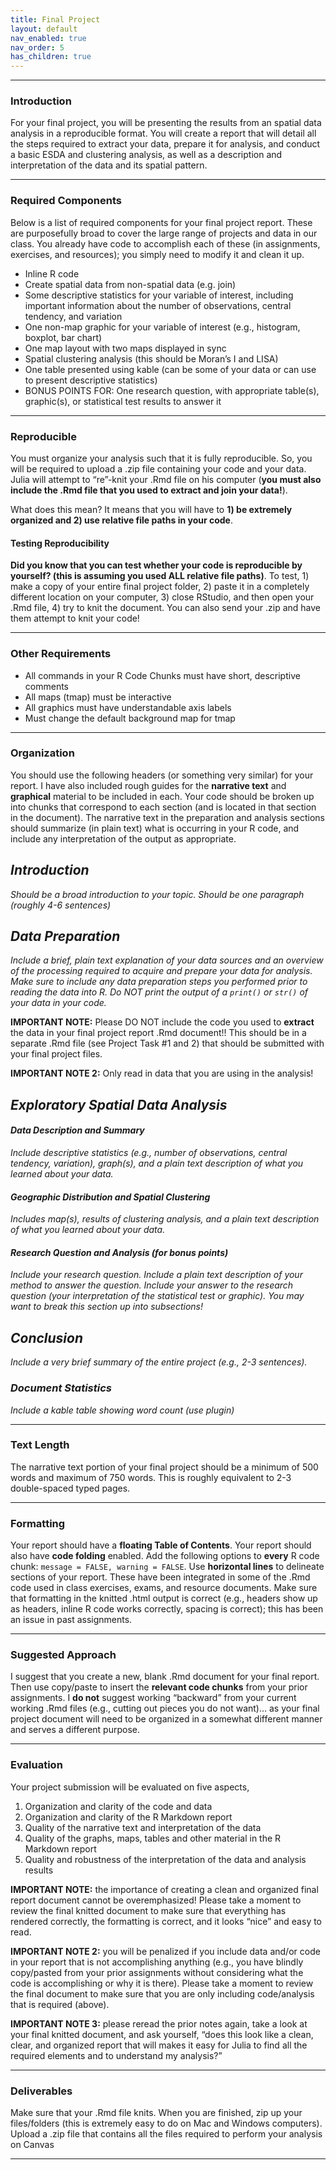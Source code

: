 ```yaml
---
title: Final Project
layout: default
nav_enabled: true
nav_order: 5
has_children: true
---
```


<style>
div.blue { background-color:#ffdad2; padding: 10px 10px 3px 10px;}
</style>

------------------------------------------------------------------------

### Introduction

For your final project, you will be presenting the results from an
spatial data analysis in a reproducible format. You will create a report
that will detail all the steps required to extract your data, prepare it
for analysis, and conduct a basic ESDA and clustering analysis, as well
as a description and interpretation of the data and its spatial pattern.

------------------------------------------------------------------------

### Required Components

Below is a list of required components for your final project report.
These are purposefully broad to cover the large range of projects and
data in our class. You already have code to accomplish each of these (in
assignments, exercises, and resources); you simply need to modify it and
clean it up.

-   Inline R code  
-   Create spatial data from non-spatial data (e.g. join)
-   Some descriptive statistics for your variable of interest, including
    important information about the number of observations, central
    tendency, and variation  
-   One non-map graphic for your variable of interest (e.g., histogram,
    boxplot, bar chart)  
-   One map layout with two maps displayed in sync  
-   Spatial clustering analysis (this should be Moran’s I and LISA)  
-   One table presented using kable (can be some of your data or can use
    to present descriptive statistics)
-   BONUS POINTS FOR: One research question, with appropriate table(s),
    graphic(s), or statistical test results to answer it

------------------------------------------------------------------------

### Reproducible

You must organize your analysis such that it is fully reproducible. So,
you will be required to upload a .zip file containing your code and your
data. Julia will attempt to “re”-knit your .Rmd file on his computer
(**you must also include the .Rmd file that you used to extract and join
your data!**).

What does this mean? It means that you will have to **1) be extremely
organized and 2) use relative file paths in your code**.

#### Testing Reproducibility

**Did you know that you can test whether your code is reproducible by
yourself? (this is assuming you used ALL relative file paths)**. To
test, 1) make a copy of your entire final project folder, 2) paste it in
a completely different location on your computer, 3) close RStudio, and
then open your .Rmd file, 4) try to knit the document. You can also send
your .zip and have them attempt to knit your code!

------------------------------------------------------------------------

### Other Requirements

-   All commands in your R Code Chunks must have short, descriptive
    comments  
-   All maps (tmap) must be interactive
-   All graphics must have understandable axis labels  
-   Must change the default background map for tmap

------------------------------------------------------------------------

### Organization

You should use the following headers (or something very similar) for
your report. I have also included rough guides for the **narrative
text** and **graphical** material to be included in each. Your code
should be broken up into chunks that correspond to each section (and is
located in that section in the document). The narrative text in the
preparation and analysis sections should summarize (in plain text) what
is occurring in your R code, and include any interpretation of the
output as appropriate.

## *Introduction*

*Should be a broad introduction to your topic. Should be one paragraph
(roughly 4-6 sentences)*

## *Data Preparation*

*Include a brief, plain text explanation of your data sources and an
overview of the processing required to acquire and prepare your data for
analysis. Make sure to include any data preparation steps you performed
prior to reading the data into R. Do NOT print the output of a `print()`
or `str()` of your data in your code.*

**IMPORTANT NOTE:** Please DO NOT include the code you used to
**extract** the data in your final project report .Rmd document!! This
should be in a separate .Rmd file (see Project Task \#1 and 2) that
should be submitted with your final project files.

**IMPORTANT NOTE 2:** Only read in data that you are using in the
analysis!

## *Exploratory Spatial Data Analysis*

#### *Data Description and Summary*

*Include descriptive statistics (e.g., number of observations, central
tendency, variation), graph(s), and a plain text description of what you
learned about your data.*

#### *Geographic Distribution and Spatial Clustering*

*Includes map(s), results of clustering analysis, and a plain text
description of what you learned about your data.*

#### *Research Question and Analysis (for bonus points)*

*Include your research question. Include a plain text description of
your method to answer the question. Include your answer to the research
question (your interpretation of the statistical test or graphic). You
may want to break this section up into subsections!*

## *Conclusion*

*Include a very brief summary of the entire project (e.g., 2-3
sentences).*

### *Document Statistics*

*Include a kable table showing word count (use plugin)*

------------------------------------------------------------------------

### Text Length

The narrative text portion of your final project should be a minimum of
500 words and maximum of 750 words. This is roughly equivalent to 2-3
double-spaced typed pages.

------------------------------------------------------------------------

### Formatting

Your report should have a **floating Table of Contents**. Your report
should also have **code folding** enabled. Add the following options to
**every** R code chunk: `message = FALSE, warning = FALSE`. Use
**horizontal lines** to delineate sections of your report. These have
been integrated in some of the .Rmd code used in class exercises, exams,
and resource documents. Make sure that formatting in the knitted .html
output is correct (e.g., headers show up as headers, inline R code works
correctly, spacing is correct); this has been an issue in past
assignments.

------------------------------------------------------------------------

### Suggested Approach

I suggest that you create a new, blank .Rmd document for your final
report. Then use copy/paste to insert the **relevant code chunks** from
your prior assignments. I **do not** suggest working “backward” from
your current working .Rmd files (e.g., cutting out pieces you do not
want)… as your final project document will need to be organized in a
somewhat different manner and serves a different purpose.

------------------------------------------------------------------------

### Evaluation

Your project submission will be evaluated on five aspects,

1.  Organization and clarity of the code and data  
2.  Organization and clarity of the R Markdown report  
3.  Quality of the narrative text and interpretation of the data  
4.  Quality of the graphs, maps, tables and other material in the R
    Markdown report  
5.  Quality and robustness of the interpretation of the data and
    analysis results

**IMPORTANT NOTE:** the importance of creating a clean and organized
final report document cannot be overemphasized! Please take a moment to
review the final knitted document to make sure that everything has
rendered correctly, the formatting is correct, and it looks “nice” and
easy to read.

**IMPORTANT NOTE 2:** you will be penalized if you include data and/or
code in your report that is not accomplishing anything (e.g., you have
blindly copy/pasted from your prior assignments without considering what
the code is accomplishing or why it is there). Please take a moment to
review the final document to make sure that you are only including
code/analysis that is required (above).

**IMPORTANT NOTE 3:** please reread the prior notes again, take a look
at your final knitted document, and ask yourself, “does this look like a
clean, clear, and organized report that will makes it easy for Julia to
find all the required elements and to understand my analysis?”

------------------------------------------------------------------------

### Deliverables

Make sure that your .Rmd file knits. When you are finished, zip up your
files/folders (this is extremely easy to do on Mac and Windows
computers). Upload a .zip file that contains all the files required to
perform your analysis on Canvas

------------------------------------------------------------------------
